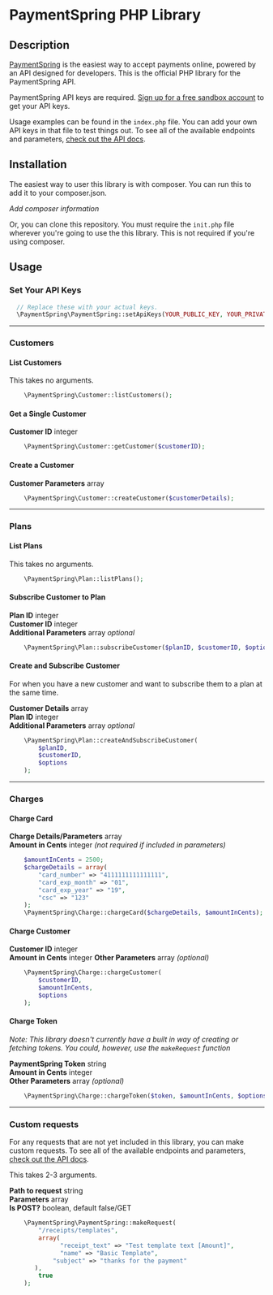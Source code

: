 # PaymentSpring PHP Library

## Description

[PaymentSpring](https://www.paymentspring.com/) is the easiest way to accept payments online, powered by an API designed for developers. This is the official PHP library for the PaymentSpring API.

PaymentSpring API keys are required. [Sign up for a free sandbox account](https://www.paymentspring.com/signup) to get your API keys. 

Usage examples can be found in the `index.php` file. You can add your own API keys in that file to test things out. To see all of the available endpoints and parameters, [check out the API docs](https://paymentspring.com/developers).

## Installation

The easiest way to user this library is with composer. You can run this to add it to your composer.json.

*Add composer information*

Or, you can clone this repository. You must require the `init.php` file wherever you're going to use the this library. This is not required if you're using composer.

## Usage

### Set Your API Keys
```php
  // Replace these with your actual keys.
  \PaymentSpring\PaymentSpring::setApiKeys(YOUR_PUBLIC_KEY, YOUR_PRIVATE_KEY);
```
****
### Customers

#### List Customers
This takes no arguments.

```php
	\PaymentSpring\Customer::listCustomers();
```
#### Get a Single Customer
**Customer ID** integer

```php
	\PaymentSpring\Customer::getCustomer($customerID);
```
#### Create a Customer

**Customer Parameters** array

```php
	\PaymentSpring\Customer::createCustomer($customerDetails);
```
****
### Plans
#### List Plans
This takes no arguments.

```php
	\PaymentSpring\Plan::listPlans();
```
#### Subscribe Customer to Plan

   **Plan ID** integer   
   **Customer ID** integer    
   **Additional Parameters** array *optional*

```php
	\PaymentSpring\Plan::subscribeCustomer($planID, $customerID, $options);
```

#### Create and Subscribe Customer
For when you have a new customer and want to subscribe them to a plan at the same time.

   **Customer Details** array   
   **Plan ID** integer    
   **Additional Parameters** array *optional*

```php
	\PaymentSpring\Plan::createAndSubscribeCustomer(
		$planID, 
		$customerID, 
		$options
	);
```

****
### Charges

#### Charge Card

   **Charge Details/Parameters** array   
   **Amount in Cents** integer *(not required if included in parameters)*  


```php
	$amountInCents = 2500;
	$chargeDetails = array(
		"card_number" => "4111111111111111",
		"card_exp_month" => "01",
		"card_exp_year" => "19",
		"csc" => "123"
	);
	\PaymentSpring\Charge::chargeCard($chargeDetails, $amountInCents);
```
#### Charge Customer
   **Customer ID** integer   
   **Amount in Cents** integer 
   **Other Parameters** array *(optional)*
   
```php
	\PaymentSpring\Charge::chargeCustomer(
		$customerID, 
		$amountInCents, 
		$options
	);
```

#### Charge Token
*Note: This library doesn't currently have a built in way of creating or fetching tokens. You could, however, use the `makeRequest` function*

   **PaymentSpring Token** string   
   **Amount in Cents** integer   
   **Other Parameters** array *(optional)*
   
```php
	\PaymentSpring\Charge::chargeToken($token, $amountInCents, $options);
```
****
### Custom requests
For any requests that are not yet included in this library, you can make custom requests. To see all of the available endpoints and parameters, [check out the API docs](https://paymentspring.com/developers).

This takes 2-3 arguments. 

   **Path to request** string  
   **Parameters** array  
   **Is POST?** boolean, default false/GET



```php
	\PaymentSpring\PaymentSpring::makeRequest(
		"/receipts/templates", 
		array(
			  "receipt_text" => "Test template text [Amount]",            
			  "name" => "Basic Template",      
            "subject" => "thanks for the payment"
       ), 
		true
	);
```

